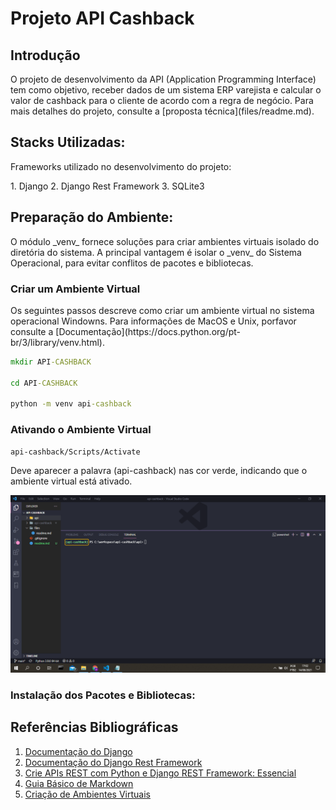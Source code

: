 # Projeto API Cashback

## Introdução

<p>O projeto de desenvolvimento da API (Application Programming Interface) tem como objetivo, receber dados de um sistema ERP varejista e calcular o valor de cashback para o cliente de acordo com a regra de negócio. Para mais detalhes do projeto, consulte a [proposta técnica](files/readme.md).</p>

## Stacks Utilizadas:

<p>Frameworks utilizado no desenvolvimento do projeto:</p>
1. Django
2. Django Rest Framework
3. SQLite3

## Preparação do Ambiente: 

<p>O módulo _venv_ fornece soluções para criar ambientes virtuais isolado do diretória do sistema. A principal vantagem é isolar o _venv_ do Sistema Operacional, para evitar conflitos de pacotes e bibliotecas.</p>

### Criar um Ambiente Virtual

<p>Os seguintes passos descreve como criar um ambiente virtual no sistema operacional Windowns. Para informações de MacOS e Unix, porfavor consulte a [Documentação](https://docs.python.org/pt-br/3/library/venv.html).</p>

~~~cmd
mkdir API-CASHBACK

cd API-CASHBACK

python -m venv api-cashback
~~~

### Ativando o Ambiente Virtual

~~~cmd
api-cashback/Scripts/Activate
~~~

<p>Deve aparecer a palavra (api-cashback) nas cor verde, indicando que o ambiente virtual está ativado.</p>

![Text Alt](files/venv.png)

### Instalação dos Pacotes e Bibliotecas:

## Referências Bibliográficas

1. [Documentação do Django](https://docs.djangoproject.com/en/3.2/)
2. [Documentação do Django Rest Framework](https://www.django-rest-framework.org/)
3. [Crie APIs REST com Python e Django REST Framework: Essencial](https://www.udemy.com/course/criando-apis-rest-com-django-rest-framework-essencial/)
4. [Guia Básico de Markdown](https://docs.pipz.com/central-de-ajuda/learning-center/guia-basico-de-markdown#open)
5. [Criação de Ambientes Virtuais](https://docs.python.org/pt-br/3/library/venv.html)